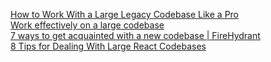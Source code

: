 [How to Work With a Large Legacy Codebase Like a Pro](https://www.freecodecamp.org/news/how-to-work-with-a-large-legacy-codebase/)
<br>
[Work effectively on a large codebase](https://medium.com/@zhaojunzhang/work-effectively-on-a-large-codebase-dc0e2242558a)
<br>
[7 ways to get acquainted with a new codebase | FireHydrant](https://firehydrant.com/blog/7-ways-to-get-acquainted-with-a-new-codebase/)
<br>
[8 Tips for Dealing With Large React Codebases](https://medium.com/@l_e/8-tips-for-dealing-with-large-react-codebases-aed6235500a4)
<br>

